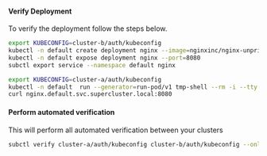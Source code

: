 ####  Verify Deployment
To verify the deployment follow the steps below.

```bash
export KUBECONFIG=cluster-b/auth/kubeconfig
kubectl -n default create deployment nginx --image=nginxinc/nginx-unprivileged:stable-alpine
kubectl -n default expose deployment nginx --port=8080
subctl export service --namespace default nginx
```

```bash
export KUBECONFIG=cluster-a/auth/kubeconfig
kubectl -n default  run --generator=run-pod/v1 tmp-shell --rm -i --tty --image quay.io/submariner/nettest -- /bin/bash
curl nginx.default.svc.supercluster.local:8080
```

#### Perform automated verification
This will perform all automated verification between your clusters
```bash
subctl verify cluster-a/auth/kubeconfig cluster-b/auth/kubeconfig --only service-discovery,connectivity --verbose
```

